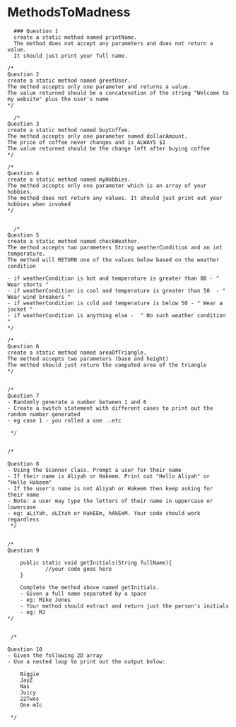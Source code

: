 # MethodsToMadness


  ```
    ### Question 1
    create a static method named printName.
    The method does not accept any parameters and does not return a value.
    It should just print your full name.
   ```

    /*
    Question 2
    create a static method named greetUser.
    The method accepts only one parameter and returns a value.
    The value returned should be a concatenation of the string "Welcome to my website" plus the user's name
    */

      /*
    Question 3
    create a static method named buyCoffee.
    The method accepts only one parameter named dollarAmount.
    The price of coffee never changes and is ALWAYS $1
    The value returned should be the change left after buying coffee
    */

    /*
    Question 4
    create a static method named myHobbies.
    The method accepts only one parameter which is an array of your hobbies.
    The method does not return any values. It should just print out your hobbies when invoked
    */


      /*
    Question 5
    create a static method named checkWeather.
    The method accepts two parameters String weatherCondition and an int temperature.
    The method will RETURN one of the values below based on the weather condition

    - if weatherCondition is hot and temperature is greater than 80 - " Wear shorts "
    - if weatherCondition is cool and temperature is greater than 50  - " Wear wind breakers "
    - if weatherCondition is cold and temperature is below 50 - " Wear a jacket "
    - if weatherCondition is anything else -  " No such weather condition "
    */

    /*
    Question 6
    create a static method named areaOfTriangle.
    The method accepts two parameters (base and height)
    The method should just return the computed area of the triangle
    */


    /*
    Question 7
    - Randomly generate a number between 1 and 6
    - Create a switch statement with different cases to print out the random number generated
    - eg case 1 - you rolled a one ..etc

     */


    /*

    Question 8
    - Using the Scanner class. Prompt a user for their name
    - If their name is Aliyah or Hakeem. Print out "Hello Aliyah" or "Hello Hakeem"
    - If the user's name is not Aliyah or Hakeem then keep asking for their name
    - Note: a user may type the letters of their name in uppercase or lowercase
    - eg: aLiYah, aLIYah or HakEEm, hAkEeM. Your code should work regardless
     */


    /*
    Question 9

        public static void getInitials(String fullName){
                //your code goes here
        }

        Complete the method above named getInitials.
        - Given a full name separated by a space
        - eg: Mike Jones
        - Your method should extract and return just the person's initials
        - eg: MJ
    */


     /*

    Question 10
    - Given the following 2D array
    - Use a nested loop to print out the output below:

        Biggie
        JayZ
        Nas
        Juicy
        22Twos
        One mIc

     */
